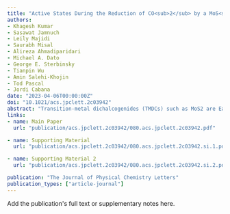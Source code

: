 ```yaml
---
title: "Active States During the Reduction of CO<sub>2</sub> by a MoS<sub>2</sub> Electrocatalyst"
authors:
- Khagesh Kumar
- Sasawat Jamnuch
- Leily Majidi
- Saurabh Misal
- Alireza Ahmadiparidari
- Michael A. Dato
- George E. Sterbinsky
- Tianpin Wu
- Amin Salehi-Khojin
- Tod Pascal
- Jordi Cabana
date: "2023-04-06T00:00:00Z"
doi: "10.1021/acs.jpclett.2c03942"
abstract: "Transition-metal dichalcogenides (TMDCs) such as MoS2 are Earth-abundant catalysts that are attractive for many chemical processes, including the carbon dioxide reduction reaction (CO2RR). While many studies have correlated synthetic preparation and architectures with macroscopic electrocatalytic performance, not much is known about the state of MoS2 under functional conditions, particularly its interactions with target molecules like CO2. Here, we combine operando Mo K- and S K-edge X-ray absorption spectroscopy (XAS) with first-principles simulations to track changes in the electronic structure of MoS2 nanosheets during CO2RR. Comparison of the simulated and measured XAS discerned the existence of Mo-CO2 binding in the active state. This state perturbs hybridized Mo 4d-S 3p states and is critically mediated by sulfur vacancies induced electrochemically. The study sheds new light on the underpinnings of the excellent performance of MoS2 in CO2RR. The electronic signatures we reveal could be a screening criterion toward further gains in activity and selectivity of TMDCs in general."
links:
- name: Main Paper
  url: "publication/acs.jpclett.2c03942/080.acs.jpclett.2c03942.pdf"

- name: Supporting Material
  url: "publication/acs.jpclett.2c03942/080.acs.jpclett.2c03942.si.1.pdf"

- name: Supporting Material 2
  url: "publication/acs.jpclett.2c03942/080.acs.jpclett.2c03942.si.2.pdf"

publication: "The Journal of Physical Chemistry Letters"
publication_types: ["article-journal"]
---
```


Add the publication's full text or supplementary notes here.
